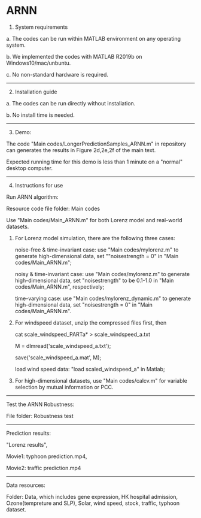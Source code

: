 # ARNN
1. System requirements

a. The codes can be run within MATLAB environment on any operating system.

b. We implemented the codes with MATLAB R2019b on Windows10/mac/unbuntu.

c. No non-standard hardware is required.

***********************************************************************************************************

2. Installation guide

a. The codes can be run directly without installation.

b. No install time is needed.

***********************************************************************************************************


3. Demo:

The code "Main codes/LongerPredictionSamples_ARNN.m" in repository can generates the results in Figure 2d,2e,2f of
the main text.

Expected running time for this demo is less than 1 minute on a "normal" desktop computer.


***********************************************************************************************************

4. Instructions for use


Run ARNN algorithm:

Resource code file folder: Main codes

Use "Main codes/Main_ARNN.m" for both Lorenz model and real-world datasets.


1. For Lorenz model simulation, there are the following three cases:

   noise-free & time-invariant case:  use "Main codes/mylorenz.m" to generate high-dimensional data, set ""noisestrength = 0" in "Main codes/Main_ARNN.m";
   
   noisy & time-invariant case: use "Main codes/mylorenz.m" to generate high-dimensional data, set "noisestrength" to be 0.1-1.0 in "Main codes/Main_ARNN.m", respectively;
   
   time-varying case: use "Main codes/mylorenz_dynamic.m" to generate high-dimensional data, set "noisestrength = 0" in "Main codes/Main_ARNN.m".


2. For windspeed dataset, unzip the compressed files first, then  

   cat scale_windspeed_PARTa* > scale_windspeed_a.txt   

   M = dlmread('scale_windspeed_a.txt'); 

   save('scale_windspeed_a.mat', M);
   
   load wind speed data:  "load scaled_windspeed_a" in Matlab;


3. For high-dimensional datasets, use "Main codes/calcv.m" for variable selection by mutual information or PCC.

***********************************************************************************************************

Test the ARNN Robustness:

File folder: Robustness test

***********************************************************************************************************

Prediction results:

"Lorenz results",

Movie1: typhoon prediction.mp4, 

Movie2: traffic prediction.mp4

***********************************************************************************************************
Data resources:

Folder: Data, which includes gene expression, HK hospital admission, Ozone(tempreture and SLP), Solar, wind speed, stock, traffic, typhoon dataset.


